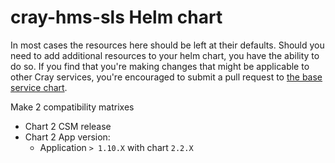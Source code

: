# cray-hms-sls Helm chart

In most cases the resources here should be left at their defaults. Should you need to add additional resources to your helm chart, you have the ability to do so. If you find that you're making changes that might be applicable to other Cray services, you're encouraged to submit a pull request to [the base service chart](https://stash.us.cray.com/projects/CLOUD/repos/cray-charts/browse/stable/cray-service).

Make 2 compatibility matrixes
- Chart 2 CSM release
- Chart 2 App version: 
    - Application `> 1.10.X` with chart `2.2.X`